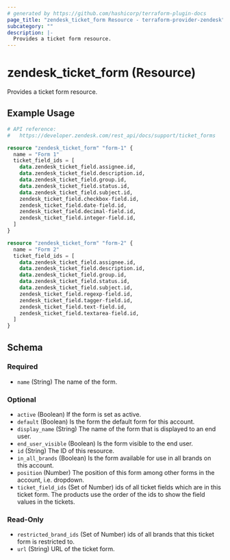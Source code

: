 ```yaml
---
# generated by https://github.com/hashicorp/terraform-plugin-docs
page_title: "zendesk_ticket_form Resource - terraform-provider-zendesk"
subcategory: ""
description: |-
  Provides a ticket form resource.
---
```


# zendesk_ticket_form (Resource)

Provides a ticket form resource.

## Example Usage

```terraform
# API reference:
#   https://developer.zendesk.com/rest_api/docs/support/ticket_forms

resource "zendesk_ticket_form" "form-1" {
  name = "Form 1"
  ticket_field_ids = [
    data.zendesk_ticket_field.assignee.id,
    data.zendesk_ticket_field.description.id,
    data.zendesk_ticket_field.group.id,
    data.zendesk_ticket_field.status.id,
    data.zendesk_ticket_field.subject.id,
    zendesk_ticket_field.checkbox-field.id,
    zendesk_ticket_field.date-field.id,
    zendesk_ticket_field.decimal-field.id,
    zendesk_ticket_field.integer-field.id,
  ]
}

resource "zendesk_ticket_form" "form-2" {
  name = "Form 2"
  ticket_field_ids = [
    data.zendesk_ticket_field.assignee.id,
    data.zendesk_ticket_field.description.id,
    data.zendesk_ticket_field.group.id,
    data.zendesk_ticket_field.status.id,
    data.zendesk_ticket_field.subject.id,
    zendesk_ticket_field.regexp-field.id,
    zendesk_ticket_field.tagger-field.id,
    zendesk_ticket_field.text-field.id,
    zendesk_ticket_field.textarea-field.id,
  ]
}
```

<!-- schema generated by tfplugindocs -->
## Schema

### Required

- `name` (String) The name of the form.

### Optional

- `active` (Boolean) If the form is set as active.
- `default` (Boolean) Is the form the default form for this account.
- `display_name` (String) The name of the form that is displayed to an end user.
- `end_user_visible` (Boolean) Is the form visible to the end user.
- `id` (String) The ID of this resource.
- `in_all_brands` (Boolean) Is the form available for use in all brands on this account.
- `position` (Number) The position of this form among other forms in the account, i.e. dropdown.
- `ticket_field_ids` (Set of Number) ids of all ticket fields which are in this ticket form. The products use the order of the ids to show the field values in the tickets.

### Read-Only

- `restricted_brand_ids` (Set of Number) ids of all brands that this ticket form is restricted to.
- `url` (String) URL of the ticket form.


